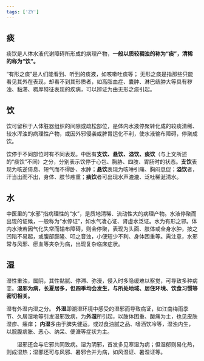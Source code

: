 ```yaml
---
tags: ['ZY']
---
```


## 痰
痰饮是人体水液代谢障碍所形成的病理产物，**一般以质较稠浊的称为“痰”，清稀的称为“饮”。**

“有形之痰”是人们能看到、听到的痰液，如咳嗽吐痰等；
无形之痰是指那些只能看见其外在表现，却看不到其形质者，如高脂血症、囊肿、淋巴结肿大等具有秽浊、黏滞、稠厚特征表现的疾病，可以辨证为由无形之痰引起。

## 饮

饮可留积于人体脏器组织的间隙或疏松部位，是体内水液停聚转化成的较痰清稀、较水浑浊的病理性产物，或因外邪侵袭或脾胃运化不利，使水液输布障碍，停聚成饮。

饮停于不同部位时有不同表现。中医有**支饮、悬饮、溢饮、痰饮**（与上文所述的“痰饮”不同）之分，分别表示饮停于心包、胸胁、四肢、胃肠时的状态。**支饮**表现为咳逆倚息、短气而不得卧、水肿；**悬饮**表现为咳唾引痛、胸闷息促；**溢饮**者，汗当出而不出，身体、肢节疼重；**痰饮**者可出现水声漉漉、泛吐稀涎清水。

## 水 

中医里的“水邪”指病理性的“水”，是质地清稀、流动性大的病理产物。水液停聚而出现的证候，一般称为“水停证”，如水气凌心证、肾虚水泛证。水为有形之邪。体内水液若因气化失常而输布障碍，则会停聚，表现为头面、肢体或全身水肿，按之凹陷不易起，或腹部膨隆、叩之音浊，小便短少不利、身体困重等。需注意，水邪常与风邪、瘀血等夹杂为病，出现复杂临床症状。


## 湿 

湿性重浊，属阴，其性黏腻、停滞、弥漫，侵入时多隐缓难以察觉，可导致多种病变。**湿邪为病，长夏居多，但四季均会发生，与所处地域、居住环境、饮食习惯等密切相关。**

湿有外湿内湿之分。
**外湿**即潮湿环境中感受的湿邪而导致病证，如江南梅雨季节、久居湿地等引发湿邪致病，为**外湿**所引起，以肢体困重、酸痛为主，也见皮肤湿疹、瘙痒；
**内湿**多由于脾失健运，或过食油腻之品、嗜酒饮冷等，湿浊内生，以脘腹痞胀、恶心、纳呆、便溏等症状为主。

　　湿邪还会与它邪共同致病。湿为阴邪，首发多见寒湿为病；但湿郁则易化热，则成湿热；湿邪还可与风邪、暑邪合并为病，如风湿证、暑湿证等。

























